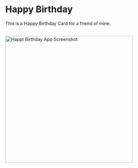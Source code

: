 <h1>Happy Birthday</h1>
<p>This is a Happy Birthday Card for a friend of mine.</p>
<br>
<img src="https://user-images.githubusercontent.com/81971228/162908584-fd748296-618a-4356-9ac7-028f59ba5e4a.png" alt="Happt Birthday App Screenshot" width="400px">
